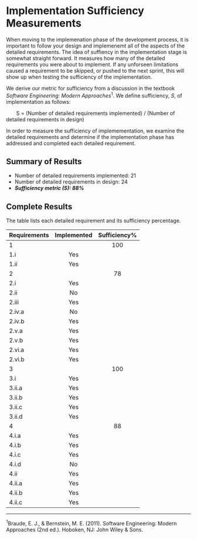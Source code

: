 # Implementation Sufficiency Measurements

When moving to the implemenation phase of the development process, it is important to follow your design and implemenemt all of the aspects of the detailed requirements. The idea of suffiency in the implementation stage is somewhat straight forward. It measures how many of the detailed requirements you were about to implement. If any unforseen limitations caused a requirement to be skipped, or pushed to the next sprint, this will show up when testing the sufficiency of the implementation. 

We derive our metric for sufficiency from a discussion in the textbook *Software 
Engineering: Modern Approaches*<sup>1</sup>. We define sufficiency, *S*, of implementation as follows:

&nbsp;&nbsp;&nbsp;&nbsp;&nbsp;&nbsp; S = (Number of detailed requirements implemented) / (Number of detailed requirements in design)


In order to measure the sufficiency of implemementation, we examine the detailed requirements and determine if the implementation phase has addressed and completed each detailed requirement.


## Summary of Results

* Number of detailed requirements implemented: 21
* Number of detailed requirements in design: 24
* ***Sufficiency metric (S): 88%***

## Complete Results

The table lists each detailed requirement and its sufficiency percentage.

Requirements | Implemented | Sufficiency%
--- | :---: | :---:
1 |  | 100
1.i | Yes | 
1.ii | Yes | 
2 | | 78
2.i | Yes |
2.ii | No |
2.iii | Yes |
2.iv.a | No |	
2.iv.b | Yes |	
2.v.a |	Yes |
2.v.b |	Yes |
2.vi.a | Yes |
2.vi.b | Yes |
3 | | 100
3.i | Yes	
3.ii.a | Yes
3.ii.b | Yes	
3.ii.c | Yes	
3.ii.d | Yes
4 |  | 88
4.i.a |	Yes |
4.i.b |	Yes |
4.i.c |	Yes |
4.i.d |	No |
4.ii | Yes |
4.ii.a | Yes
4.ii.b | Yes	
4.ii.c | Yes


---
<sup>1</sup>Braude, E. J., & Bernstein, M. E. (2011). Software Engineering: Modern Approaches 
(2nd ed.). Hoboken, NJ: John Wiley & Sons.
